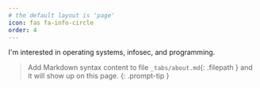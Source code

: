 ```yaml
---
# the default layout is 'page'
icon: fas fa-info-circle
order: 4
---
```

I'm interested in operating systems, infosec, and programming.

> Add Markdown syntax content to file `_tabs/about.md`{: .filepath } and it will show up on this page.
{: .prompt-tip }
